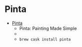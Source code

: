 # Pinta
- [Pinta](https://pinta-project.com/pintaproject/pinta/)
  -  Pinta: Painting Made Simple
  - 
  - `brew cask install pinta`
